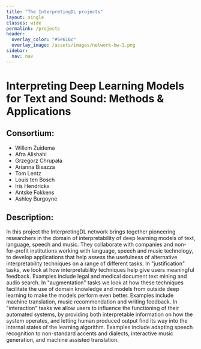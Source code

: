 ```yaml
---
title: "The InterpretingDL projects"
layout: single
classes: wide
permalink: /projects
header:
  overlay_color: "#5e616c"
  overlay_image: /assets/images/network-bw-1.png
sidebar:
  nav: nav
---
```


# Interpreting Deep Learning Models for Text and Sound: Methods & Applications
## Consortium:
* Willem Zuidema
* Afra Alishahi
* Grzegorz Chrupała
* Arianna Bisazza
* Tom Lentz
* Louis ten Bosch
* Iris Hendrickx
* Antske Fokkens
* Ashley Burgoyne

<!-- ## Partners:
 partners -->

## Description:
In this project the InterpretingDL network brings together pioneering researchers in the domain of interpretability of deep learning models of text, language, speech and music. They collaborate with companies and non-for-profit institutions working with language, speech and music technology, to develop applications that help assess the usefulness of alternative interpretability techniques on a range of different tasks.
In "justification" tasks, we look at how interpretability techniques help give users meaningful feedback. Examples include legal and medical document text mining and audio search. In "augmentation" tasks we look at how these techniques facilitate the use of domain knowledge and models from outside deep learning to make the models perform even better. Examples include machine translation, music recommendation and writing feedback. In "interaction" tasks we allow users to influence the functioning of their automated systems, by providing both interpretable information on how the system operates, and letting human produced output find its way into the internal states of the learning algorithm. Examples include adapting speech recognition to non-standard accents and dialects, interactive music generation, and machine assisted translation.
